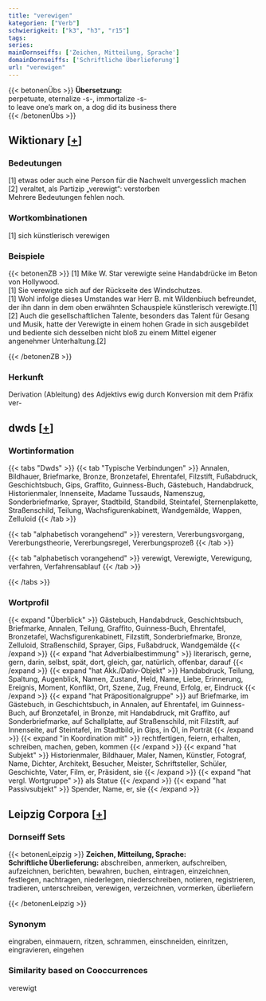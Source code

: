 ```yaml
---
title: "verewigen"
kategorien: ["Verb"]
schwierigkeit: ["k3", "h3", "r15"]
tags:
series:
mainDornseiffs: ['Zeichen, Mitteilung, Sprache']
domainDornseiffs: ['Schriftliche Überlieferung']
url: "verewigen"
---
```


{{< betonenÜbs >}}
**Übersetzung:**  
perpetuate, eternalize -s-, immortalize -s-  
to leave one’s mark on, a dog did its business there  
{{< /betonenÜbs >}}

## Wiktionary [[+](https://de.wiktionary.org/wiki/verewigen)]

### Bedeutungen
[1] etwas oder auch eine Person für die Nachwelt unvergesslich machen  
[2] veraltet, als Partizip „verewigt“: verstorben  
Mehrere Bedeutungen fehlen noch.  

### Wortkombinationen
[1] sich künstlerisch verewigen  

### Beispiele
{{< betonenZB >}}
[1] Mike W. Star verewigte seine Handabdrücke im Beton von Hollywood.  
[1] Sie verewigte sich auf der Rückseite des Windschutzes.  
[1] Wohl infolge dieses Umstandes war Herr B. mit Wildenbiuch befreundet, der ihn dann in dem oben erwähnten Schauspiele künstlerisch verewigte.[1]  
[2] Auch die gesellschaftlichen Talente, besonders das Talent für Gesang und Musik, hatte der Verewigte in einem hohen Grade in sich ausgebildet und bediente sich desselben nicht bloß zu einem Mittel eigener angenehmer Unterhaltung.[2]  

{{< /betonenZB >}}
### Herkunft
Derivation (Ableitung) des Adjektivs ewig durch Konversion mit dem Präfix ver-  



## dwds [[+](https://www.dwds.de/wb/verewigen)]

### Wortinformation
{{< tabs "Dwds" >}}
{{< tab "Typische Verbindungen" >}}
Annalen, Bildhauer, Briefmarke, Bronze, Bronzetafel, Ehrentafel, Filzstift, Fußabdruck, Geschichtsbuch, Gips, Graffito, Guinness-Buch, Gästebuch, Handabdruck, Historienmaler, Innenseite, Madame Tussauds, Namenszug, Sonderbriefmarke, Sprayer, Stadtbild, Standbild, Steintafel, Sternenplakette, Straßenschild, Teilung, Wachsfigurenkabinett, Wandgemälde, Wappen, Zelluloid
{{< /tab >}}

{{< tab "alphabetisch vorangehend" >}}
verestern, Vererbungsvorgang, Vererbungstheorie, Vererbungsregel, Vererbungsprozeß
{{< /tab >}}

{{< tab "alphabetisch vorangehend" >}}
verewigt, Verewigte, Verewigung, verfahren, Verfahrensablauf
{{< /tab >}}

{{< /tabs >}}

### Wortprofil
{{< expand "Überblick" >}} Gästebuch, Handabdruck, Geschichtsbuch, Briefmarke, Annalen, Teilung, Graffito, Guinness-Buch, Ehrentafel, Bronzetafel, Wachsfigurenkabinett, Filzstift, Sonderbriefmarke, Bronze, Zelluloid, Straßenschild, Sprayer, Gips, Fußabdruck, Wandgemälde {{< /expand >}}
{{< expand "hat Adverbialbestimmung" >}} literarisch, gerne, gern, darin, selbst, spät, dort, gleich, gar, natürlich, offenbar, darauf {{< /expand >}}
{{< expand "hat Akk./Dativ-Objekt" >}} Handabdruck, Teilung, Spaltung, Augenblick, Namen, Zustand, Held, Name, Liebe, Erinnerung, Ereignis, Moment, Konflikt, Ort, Szene, Zug, Freund, Erfolg, er, Eindruck {{< /expand >}}
{{< expand "hat Präpositionalgruppe" >}} auf Briefmarke, im Gästebuch, in Geschichtsbuch, in Annalen, auf Ehrentafel, im Guinness-Buch, auf Bronzetafel, in Bronze, mit Handabdruck, mit Graffito, auf Sonderbriefmarke, auf Schallplatte, auf Straßenschild, mit Filzstift, auf Innenseite, auf Steintafel, im Stadtbild, in Gips, in Öl, in Porträt {{< /expand >}}
{{< expand "in Koordination mit" >}} rechtfertigen, feiern, erhalten, schreiben, machen, geben, kommen {{< /expand >}}
{{< expand "hat Subjekt" >}} Historienmaler, Bildhauer, Maler, Namen, Künstler, Fotograf, Name, Dichter, Architekt, Besucher, Meister, Schriftsteller, Schüler, Geschichte, Vater, Film, er, Präsident, sie {{< /expand >}}
{{< expand "hat vergl. Wortgruppe" >}} als Statue {{< /expand >}}
{{< expand "hat Passivsubjekt" >}} Spender, Name, er, sie {{< /expand >}}

## Leipzig Corpora [[+](https://corpora.uni-leipzig.de/en/res?word=verewigen&corpusId=deu_newscrawl-public_2018)]

### Dornseiff Sets
{{< betonenLeipzig >}}
**Zeichen, Mitteilung, Sprache:**  
**Schriftliche Überlieferung:** abschreiben, anmerken, aufschreiben, aufzeichnen, berichten, bewahren, buchen, eintragen, einzeichnen, festlegen, nachtragen, niederlegen, niederschreiben, notieren, registrieren, tradieren, unterschreiben, verewigen, verzeichnen, vormerken, überliefern  

{{< /betonenLeipzig >}}

### Synonym
eingraben, einmauern, ritzen, schrammen, einschneiden, einritzen, eingravieren, eingehen


### Similarity based on Cooccurrences
verewigt

